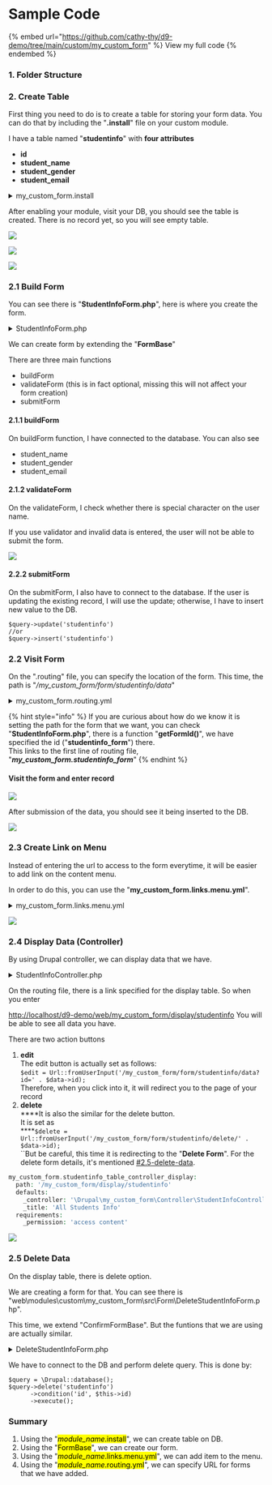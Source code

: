 # Sample Code

{% embed url="https://github.com/cathy-thy/d9-demo/tree/main/custom/my_custom_form" %}
View my full code
{% endembed %}

### 1. Folder Structure





### 2. Create Table

First thing you need to do is to create a table for storing your form data. You can do that by including the "**.install**" file on your custom module.&#x20;

I have a table named "**studentinfo**" with **four attributes**

* **id**
* **student\_name**
* **student\_gender**
* **student\_email**

<details>

<summary>my_custom_form.install</summary>

```php
<?php
function my_custom_form_schema() {
  $schema['studentinfo'] = [
    'fields' => [
      'id'=>[
        'type'=>'serial',
        'not null' => TRUE,
      ],
      'student_name'=>[
        'type' => 'varchar',
        'length' => 40,
        'not null' => TRUE,
      ],
      'student_gender'=>[
        'type' => 'varchar',
        'length' => 40,
        'not null' => TRUE,
      ],
      'student_email'=>[
        'type' => 'varchar',
        'length' => 40,
        'not null' => TRUE,
      ],
    ],
    'primary key' => ['id'],
  ];
  return $schema;
}
```

</details>

After enabling your module, visit your DB, you should see the table is created. There is no record yet, so you will see empty table.

![](../../.gitbook/assets/form1.png)

![](<../../.gitbook/assets/form2 (1).png>)

![](../../.gitbook/assets/form3.png)

### 2.1 Build Form

You can see there is "**StudentInfoForm.php**", here is where you create the form.&#x20;

<details>

<summary>StudentInfoForm.php</summary>

```php
<?php

namespace Drupal\my_custom_form\Form;

use Drupal\Core\Form\FormBase;
use Drupal\Core\Form\FormStateInterface;
use Drupal\Core\Database\Database;
use Drupal\Core\Url;
use Symfony\Component\HttpFoundation\RedirectResponse;

/**
 * Form Data
 */
class StudentInfoForm extends FormBase
{
    /**
     * {@inheritdoc}
     */
    public function getFormId()
    {
        return 'studentinfo_form';
    }

    /**
     * {@inheritdoc}
     */
    public function buildForm(array $form, FormStateInterface $form_state)
    {
        $conn = Database::getConnection();
        $record = [];
        if (isset($_GET['id'])) {
            $query = $conn->select('studentinfo', 'si')
                ->condition('id', $_GET['id'])
                ->fields('si');
            $record = $query->execute()->fetchAssoc();
        }

        //Description of the form to be displayed on the user interface
        $form['text_header'] = [
        '#prefix' => '<strong>',
        '#suffix' => '<br><br></strong>',
        '#markup' => $this->t('This is for recording student information.'),
        '#weight' => -100,
        ];

        //Different fields
        $form['student_name'] = [
        '#type' => 'textfield',
        '#title' => $this->t('Student Name'),
        '#required' => true,
        '#default_value' => (isset($record['student_name']) && $_GET['id']) ? $record['student_name'] : '',
        ];

        $form['student_gender'] = [
            '#type' => 'select',
            '#title' => $this->t('Gender'),
            '#options' => [
                'male' => t('Male'),
              'female' => t('Female'),
              'na' => t('Prefer not to say'),
              '#default_value' => (isset($record['student_gender']) && $_GET['id']) ? $record['student_gender'] : '',
            ],
        ];

        $form['student_email'] = [
        '#type' => 'email',
        '#title' => $this->t('Student Email'),
        '#required' => true,
        '#default_value' => (isset($record['student_email']) && $_GET['id']) ? $record['student_email'] : '',
        ];

        //Submit and Reset buttons
        $form['submit'] = [
        '#type' => 'submit',
        '#value' => 'save',
        ];

        $form['reset'] = [
        '#type' => 'button',
        '#value' => 'reset',
        '#attributes' => ['onclick' => 'this.form.reset();return false;',],
        ];
        return $form;
    }

    /**
    * {@inheritdoc}
    */
    public function validateForm(array &$form, FormStateInterface $form_state)
    {
        $student_name = $form_state->getValue('student_name');
        if (preg_match('/[#$%^&*()+=\-\[\]\';,.\/{}|":<>?~\\\\]/', $student_name)) {
            $form_state->setErrorByName('student_name', $this->t('Your name should not include special character(s).'));
        }
        parent::validateForm($form, $form_state);
    }

    /**
     * {@inheritdoc}
     */
    public function submitForm(array &$form, FormStateInterface $form_state)
    {

        $field = $form_state->getValues();

        $student_name = $field['student_name'];
        $student_gender = $field['student_gender'];
        $student_email = $field['student_email'];

        $field = [
            'student_name' => $student_name,
            'student_gender' => $student_gender,
            'student_email' => $student_email,
        ];
        $query = \Drupal::database();
        if (isset($_GET['id'])) {
            //for updating existing record
            $query->update('studentinfo')
                ->fields($field)
                ->condition('id', $_GET['id'])
                ->execute();
            \Drupal::messenger()->addMessage('Successfully saved data from custom form.');
        } else {
            //for inserting new value
            $query->insert('studentinfo')
                ->fields($field)
                ->execute();
            \Drupal::messenger()->addMessage('Successfully saved new data from custom form.');
        }
        drupal_flush_all_caches();
        $form_state->setRedirect('my_custom_form.studentinfo_table_controller_display');
    }
}
```

</details>

We can create form by extending the "**FormBase**"&#x20;

There are three main functions&#x20;

* buildForm
* validateForm  (this is in fact optional, missing this will not affect your form creation)
* submitForm

#### 2.1.1 buildForm

On buildForm function, I have connected to the database. You can also see&#x20;

* student\_name
* student\_gender
* student\_email

#### 2.1.2 validateForm

On the validateForm, I check whether there is special character on the user name.&#x20;

If you use validator and invalid data is entered, the user will not be able to submit the form.

![](../../.gitbook/assets/form6.png)

#### 2.2.2 submitForm

On the submitForm, I also have to connect to the database. If the user is updating the existing record, I will use the update; otherwise, I have to insert new value to the DB.

```
$query->update('studentinfo') 
//or
$query->insert('studentinfo')
```

### 2.2 Visit Form

On the ".routing" file, you can specify the location of the form. This time, the path is "_/my\_custom\_form/form/studentinfo/data_"

<details>

<summary>my_custom_form.routing.yml</summary>

```php
my_custom_form.studentinfo_form:
  path: '/my_custom_form/form/studentinfo/data'
  defaults:
    _form: '\Drupal\my_custom_form\Form\StudentInfoForm'
    _title: 'Student Info Form'
  requirements:
    _access: 'TRUE'
```

</details>

{% hint style="info" %}
If you are curious about how do we know it is setting the path for the form that we want, you can check "**StudentInfoForm.php**", there is a function "**getFormId()**", we have specified the id ("**studentinfo\_form**") there. \
This links to the first line of routing file, "_**my\_custom\_form.studentinfo\_form**_"
{% endhint %}

#### Visit the form and enter record

![](../../.gitbook/assets/form4.png)

After submission of the data, you should see it being inserted to the DB.

![](../../.gitbook/assets/form5.png)

### 2.3 Create Link on Menu

&#x20;Instead of entering the url to access to the form everytime, it will be easier to add link on the content menu.&#x20;

In order to do this, you can use the "**my\_custom\_form.links.menu.yml**".&#x20;

<details>

<summary>my_custom_form.links.menu.yml</summary>

```php
my_custom_form.studentinfo_form:
  title: 'Student Info Form'
  route_name: my_custom_form.studentinfo_form
  parent: system.admin_content
  weight: -1
```

</details>

![](../../.gitbook/assets/form7.png)

### 2.4 Display Data (Controller)

By using Drupal controller, we can display data that we have.&#x20;

<details>

<summary>StudentInfoController.php</summary>

```php
<?php

namespace Drupal\my_custom_form\Controller;

use Drupal\Core\Controller\ControllerBase;
use Drupal\Core\Database\Database;
use Drupal\Core\Url;
use Drupal\Core\Link;

class StudentInfoController extends ControllerBase
{
    public function display()
    {

        //Table Header
        $header_table = ['id' => t('ID'),
                         'student_name' => t('Name'),
                         'student_gender' => t('Gender'),
                         'student_email' => t('Email'),
                         'opt' => t('Edit'),
                         'opt1' => t('Delete'),];
        $rows = [];

        //Connect to the database and get records from the table
        $conn = Database::getConnection();
        $query = $conn->select('studentinfo', 'si');
        $query->fields('si', ['id','student_name','student_gender','student_email']);
        $results = $query->execute()->fetchAll();

        foreach ($results as $data) {
            $delete = Url::fromUserInput('/my_custom_form/form/studentinfo/delete/' . $data->id);
            $edit = Url::fromUserInput('/my_custom_form/form/studentinfo/data?id=' . $data->id);

            $rows[] = [
                'id' => $data->id,
                'student_name' => $data->student_name,
                'student_gener' => $data->student_gender,
                'student_email' => $data->student_email,
                'opt' => Link::fromTextAndUrl('Edit', $edit)->toString(),
                'opt1' => Link::fromTextAndUrl('Delete', $delete)->toString(),
            ];
        }

        $add = Url::fromUserInput('/my_custom_form/form/studentinfo/data');
        $text = "Add User";


        $form['table'] = [
            '#type' => 'table',
            '#header' => $header_table,
            '#rows' => $rows,
            '#empty' => t('No records found'),
            '#caption' => Link::fromTextAndUrl($text, $add)->toString(),
        ];
        return $form;
    }
}

```

</details>

On the routing file, there is a link specified for the display table. So when you enter&#x20;

[http://localhost/d9-demo/web/my\_custom\_form/display/studentinfo](http://localhost/d9-demo/web/my\_custom\_form/display/studentinfo) You will be able to see all data you have.&#x20;

There are two action buttons&#x20;

1. **edit** \
   The edit button is actually set as follows:\
   `$edit = Url::fromUserInput('/my_custom_form/form/studentinfo/data?id=' . $data->id);`\
   Therefore, when you click into it, it will redirect you to the page of your record
2. **delete**\
   ****It is also the similar for the delete button. \
   It is set as \
   ****`$delete = Url::fromUserInput('/my_custom_form/form/studentinfo/delete/' . $data->id);`\
   ``But be careful, this time it is redirecting to the "**Delete Form**". For the delete form details, it's mentioned [#2.5-delete-data](sample-code.md#2.5-delete-data "mention").

```php
my_custom_form.studentinfo_table_controller_display:
  path: '/my_custom_form/display/studentinfo'
  defaults:
    _controller: '\Drupal\my_custom_form\Controller\StudentInfoController::display'
    _title: 'All Students Info'
  requirements:
    _permission: 'access content'
```

![](<../../.gitbook/assets/image (7).png>)

### 2.5 Delete Data

On the display table, there is delete option.&#x20;

We are creating a form for that. You can see there is "web\modules\custom\my\_custom\_form\src\Form\DeleteStudentInfoForm.php".

This time, we extend "ConfirmFormBase". But the funtions that we are using are actually similar.&#x20;

<details>

<summary>DeleteStudentInfoForm.php</summary>

```php
<?php

namespace Drupal\my_custom_form\Form;

use Drupal\Core\Form\FormStateInterface;
use Drupal\Core\Form\ConfirmFormBase;
use Drupal\Core\Url;

/**
 * Delete Form Data
 */
class DeleteStudentInfoForm extends ConfirmFormBase
{
    public function getFormId()
    {
        return 'delete_studentinfo_form';
    }

    public $cid;

    public function getQuestion()
    {
        return t('Do you confirm to delete student record?');
    }

    public function getCancelUrl()
    {
        return new Url('my_custom_form.studentinfo_table_controller_display');
    }

    public function getDescription()
    {
        return t('Confirm if you want to delete selected student record');
    }

    public function getConfirmText()
    {
        return t('Confirm Delete');
    }

    public function getCancelText()
    {
        return t('Cancel');
    }

    /**
     * {@inheritdoc}
     */
    public function buildForm(array $form, FormStateInterface $form_state, $cid = null)
    {
        $this->id = $cid;
        return parent::buildForm($form, $form_state);
    }

    /**
     * {@inheritdoc}
     */
    public function validateForm(array &$form, FormStateInterface $form_state)
    {
        parent::validateForm($form, $form_state);
    }

    public function submitForm(array &$form, FormStateInterface $form_state)
    {
        $query = \Drupal::database();
        $query->delete('studentinfo')
              ->condition('id', $this->id)
              ->execute();
        \Drupal::messenger()->addMessage('Successfully delete data.');
        //drupal_flush_all_caches();
        cache_clear_all('*', 'cache_data', true);
        $form_state->setRedirect('my_custom_form.studentinfo_table_controller_display');
    }
}

```

</details>

We have to connect to the DB and perform delete query. This is done by:

```
$query = \Drupal::database();
$query->delete('studentinfo')
      ->condition('id', $this->id)
      ->execute();
```

### Summary

1. &#x20;Using the "_<mark style="background-color:yellow;">module\_name</mark>_<mark style="background-color:yellow;">.install</mark>", we can create table on DB.
2. Using the "<mark style="background-color:yellow;">FormBase</mark>", we can create our form.
3. Using the "_<mark style="background-color:yellow;">module\_name</mark>_<mark style="background-color:yellow;">.links.menu.yml</mark>", we can add item to the menu.
4. Using the "_<mark style="background-color:yellow;">module\_name</mark>_<mark style="background-color:yellow;">.routing.yml</mark>", we can specify URL for forms that we have added.

&#x20;

